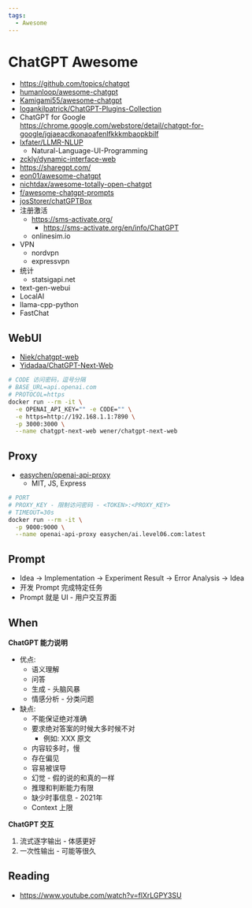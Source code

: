 ```yaml
---
tags:
  - Awesome
---
```


# ChatGPT Awesome

- https://github.com/topics/chatgpt
- [humanloop/awesome-chatgpt](https://github.com/humanloop/awesome-chatgpt)
- [Kamigami55/awesome-chatgpt](https://github.com/Kamigami55/awesome-chatgpt)
- [logankilpatrick/ChatGPT-Plugins-Collection](https://github.com/logankilpatrick/ChatGPT-Plugins-Collection)
- ChatGPT for Google https://chrome.google.com/webstore/detail/chatgpt-for-google/jgjaeacdkonaoafenlfkkkmbaopkbilf
- [lxfater/LLMR-NLUP](https://github.com/lxfater/LLMR-NLUP)
  - Natural-Language-UI-Programming
- [zckly/dynamic-interface-web](https://github.com/zckly/dynamic-interface-web)
- https://sharegpt.com/
- [eon01/awesome-chatgpt](https://github.com/eon01/awesome-chatgpt)
- [nichtdax/awesome-totally-open-chatgpt](https://github.com/nichtdax/awesome-totally-open-chatgpt)
- [f/awesome-chatgpt-prompts](https://github.com/f/awesome-chatgpt-prompts)
- [josStorer/chatGPTBox](https://github.com/josStorer/chatGPTBox)
- 注册激活
  - https://sms-activate.org/
    - https://sms-activate.org/en/info/ChatGPT
  - onlinesim.io
- VPN
  - nordvpn
  - expressvpn
- 统计
  - statsigapi.net
- text-gen-webui
- LocalAI
- llama-cpp-python
- FastChat


## WebUI

- [Niek/chatgpt-web](https://github.com/Niek/chatgpt-web)
- [Yidadaa/ChatGPT-Next-Web](https://github.com/Yidadaa/ChatGPT-Next-Web)

```bash
# CODE 访问密码，逗号分隔
# BASE_URL=api.openai.com
# PROTOCOL=https
docker run --rm -it \
  -e OPENAI_API_KEY="" -e CODE="" \
  -e https=http://192.168.1.1:7890 \
  -p 3000:3000 \
  --name chatgpt-next-web wener/chatgpt-next-web
```

## Proxy

- [easychen/openai-api-proxy](https://github.com/easychen/openai-api-proxy)
  - MIT, JS, Express

```bash
# PORT
# PROXY_KEY - 限制访问密码 - <TOKEN>:<PROXY_KEY>
# TIMEOUT=30s
docker run --rm -it \
  -p 9000:9000 \
  --name openai-api-proxy easychen/ai.level06.com:latest
```

## Prompt

- Idea -> Implementation -> Experiment Result -> Error Analysis -> Idea
- 开发 Prompt 完成特定任务
- Prompt 就是 UI - 用户交互界面

## When

**ChatGPT 能力说明**

- 优点:
  - 语义理解
  - 问答
  - 生成 - 头脑风暴
  - 情感分析 - 分类问题
- 缺点:
  - 不能保证绝对准确
  - 要求绝对答案的时候大多时候不对
    - 例如: XXX 原文
  - 内容较多时，慢
  - 存在偏见
  - 容易被误导
  - 幻觉 - 假的说的和真的一样
  - 推理和判断能力有限
  - 缺少时事信息 - 2021年
  - Context 上限

**ChatGPT 交互**

1. 流式逐字输出 - 体感更好
1. 一次性输出 - 可能等很久

## Reading

- https://www.youtube.com/watch?v=flXrLGPY3SU
